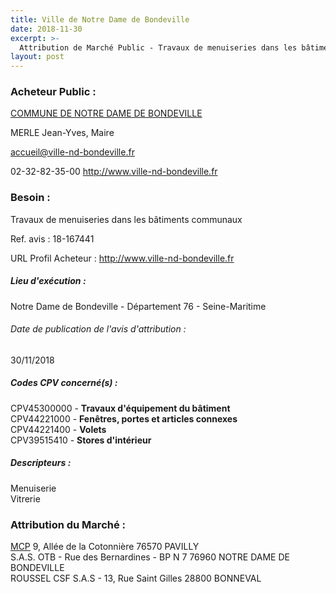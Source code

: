 ```yaml
---
title: Ville de Notre Dame de Bondeville
date: 2018-11-30
excerpt: >-
  Attribution de Marché Public - Travaux de menuiseries dans les bâtiments communaux
layout: post
---
```


### Acheteur Public : 
<a href="/acheteur-33/siren-217604743"> COMMUNE DE NOTRE DAME DE BONDEVILLE</a><br/>

MERLE Jean-Yves, Maire

accueil@ville-nd-bondeville.fr

02-32-82-35-00
http://www.ville-nd-bondeville.fr
### Besoin :

Travaux de menuiseries dans les bâtiments communaux

Ref. avis : 18-167441

URL Profil Acheteur : http://www.ville-nd-bondeville.fr

##### Lieu d'exécution :

Notre Dame de Bondeville - Département 76 - Seine-Maritime

###### Date de publication de l'avis d'attribution : 
30/11/2018

##### Codes CPV concerné(s) :
CPV45300000 - **Travaux d'équipement du bâtiment** <br/>
CPV44221000 - **Fenêtres, portes et articles connexes** <br/>
CPV44221400 - **Volets** <br/>
CPV39515410 - **Stores d'intérieur** <br/>

##### Descripteurs :
Menuiserie <br/>
Vitrerie <br/>

### Attribution du Marché :
<a href="/entreprise-254/siren-313283111"> MCP</a>    9, Allée de la Cotonnière 76570 PAVILLY <br/>
S.A.S. OTB - Rue des Bernardines - BP N 7 76960 NOTRE DAME DE BONDEVILLE <br/>
ROUSSEL CSF S.A.S - 13, Rue Saint Gilles 28800 BONNEVAL <br/>
